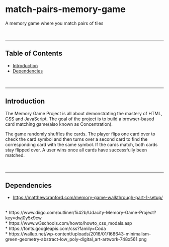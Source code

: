 # match-pairs-memory-game
A memory game where you match pairs of tiles


<br>
<hr>

## Table of Contents

* [Introduction](#introduction)
* [Dependencies](#dependencies)
<br>
<hr>

## Introduction
The Memory Game Project is all about demonstrating the mastery of HTML, CSS and JavaScript. The goal of the project is to build a browser-based card matching game(also known as Concentration).

The game randomly shuffles the cards. The player flips one card over to check the card symbol and then turns over a second card to find the corresponding card with the same symbol. If the cards match, both cards stay flipped over. A user wins once all cards have successfully been matched.

<br>
<hr>

## Dependencies

* https://matthewcranford.com/memory-game-walkthrough-part-1-setup/
<br>
* https://www.diigo.com/outliner/fii42b/Udacity-Memory-Game-Project?key=dwj0y5x9cw
<br>
* https://www.w3schools.com/howto/howto_css_modals.asp
<br>
* https://fonts.googleapis.com/css?family=Coda
<br>
* https://wallup.net/wp-content/uploads/2016/01/168643-minimalism-green-geometry-abstract-low_poly-digital_art-artwork-748x561.png
